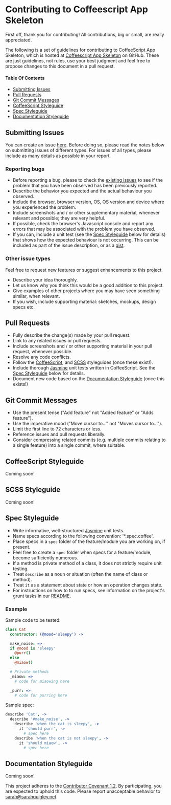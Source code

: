 # Contributing to Coffeescript App Skeleton

First off, thank you for contributing! All contributions, big or small, are really appreciated.

The following is a set of guidelines for contributing to CoffeeScript App Skeleton, which is hosted at [Coffeescript App Skeleton](https://github.com/finiteadventures/coffeescript-app-skeleton) on GitHub. These are just guidelines, not rules, use your best judgment and feel free to propose changes to this document in a pull request.

#### Table Of Contents

* [Submitting Issues](#submitting-issues)
* [Pull Requests](#pull-requests)
* [Git Commit Messages](#git-commit-messages)
* [CoffeeScript Styleguide](#coffeescript-styleguide)
* [Spec Styleguide](#spec-styleguide)
* [Documentation Styleguide](#documentation-styleguide)

## Submitting Issues

You can create an issue [here](https://github.com/finiteadventures/coffeescript-app-skeleton/issues/new). Before doing so, please read the notes below on submitting issues of different types. For issues of all types, please include as many details as possible in your report.

### Reporting bugs

* Before reporting a bug, please to check the [existing issues](https://github.com/finiteadventures/coffeescript-app-skeleton/issues) to see if the problem that you have been observed has been previously reported.
* Describe the behavior you expected and the actual behaviour you observed. 
* Include the browser, browser version, OS, OS version and device where you experienced the problem.
* Include screenshots and / or other supplementary material, whenever relevant and possible; they are very helpful.
* If possible, check the browser's Javascript console and report any errors that may be associated with the problem you have observed. 
* If you can, include a unit test (see the [Spec Styleguide](#spec-styleguide) below for details) that shows how the expected behaviour is not occurring. This can be included as part of the issue description, or as a [gist](https://gist.github.com/).

### Other issue types

Feel free to request new features or suggest enhancements to this project.

* Describe your idea thoroughly.
* Let us know why you think this would be a good addition to this project.
* Give examples of other projects where you may have seen something similar, when relevant.
* If you wish, include supporting material: sketches, mockups, design specs etc.


## Pull Requests

* Fully describe the change(s) made by your pull request.
* Link to any related issues or pull requests.
* Include screenshots and / or other supporting material in your pull request, whenever possible.
* Resolve any code conflicts. 
* Follow the [CoffeeScript](#coffeescript-styleguide), and [SCSS](#scss-styleguide) styleguides (once these exist!).
* Include thorough [Jasmine](http://jasmine.github.io/) unit tests written in CoffeeScript. See the [Spec Styleguide](#spec-styleguide) below for details.
* Document new code based on the [Documentation Styleguide](#documentation-styleguide) (once this exists!)

## Git Commit Messages

* Use the present tense ("Add feature" not "Added feature" or "Adds feature").
* Use the imperative mood ("Move cursor to..." not "Moves cursor to...").
* Limit the first line to 72 characters or less.
* Reference issues and pull requests liberally.
* Consider compressing related commits (e.g. multiple commits  relating to a single feature) into a single commit, where suitable.

## CoffeeScript Styleguide

Coming soon!

## SCSS Styleguide

Coming soon!

## Spec Styleguide

* Write informative, well-structured [Jasmine](http://jasmine.github.io/) unit tests.
* Name specs according to the following convention: '*.spec.coffee'. 
* Place specs in a `spec` folder of the feature/module you are working on, if present.
* Feel free to create a `spec` folder when specs for a feature/module, become sufficiently numerous.
* If a method is private method of a class, it does not strictly require unit testing.
* Treat `describe` as a noun or situation (often the name of class or method).
* Treat `it` as a statement about state or how an operation changes state.
* For instructions on how to to run specs, see information on the project's grunt tasks in our [README](https://github.com/finiteadventures/coffeescript-app-skeleton#grunt-tasks).

### Example

Sample code to be tested:
```coffee
class Cat
  constructor: (@mood='sleepy') ->

  make_noise: =>
  if @mood is 'sleepy'
    @purr()
  else
    @miaow()

  # Private methods
  _miaow: =>
    # code for miaowing here

  _purr: =>
    # code for purring here
```

Sample spec:
```coffee
describe 'Cat', ->
  describe '#make_noise', ->
    describe 'when the cat is sleepy', ->
      it 'should purr', ->
        # spec here
    describe 'when the cat is not sleepy', ->
      it 'should miaow', ->
        # spec here
```

## Documentation Styleguide

Coming soon!


This project adheres to the [Contributor Covenant 1.2](http://contributor-covenant.org/version/1/2/0). By participating, you are expected to uphold this code. Please report unacceptable behavior to [sarah@sarahquigley.net](mailto:sarah@sarahquigley.net).
